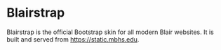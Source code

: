 # Blairstrap

Blairstrap is the official Bootstrap skin for all modern Blair websites. It is
built and served from https://static.mbhs.edu.

